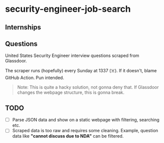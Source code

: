 # security-engineer-job-search

## Internships

## Questions
United States Security Engineer interview questions scraped from Glassdoor.

The scraper runs (hopefully) every Sunday at 1337 (:skull_and_crossbones:). If it doesn't, blame GitHub Action. Pun intended.

> Note: This is quite a hacky solution, not gonna deny that. If Glassdoor changes the webpage structure, this is gonna break.

## TODO
- [ ] Parse JSON data and show on a static webpage with filtering, searching etc.
- [ ] Scraped data is too raw and requires some cleaning. Example, question data like **"cannot discuss due to NDA"** can be filtered.
